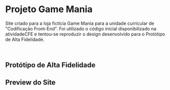 # Projeto Game Mania
<p>Site criado para a loja fictícia Game Mania para a unidade curricular de "Codificação Front-End". Foi utilizado o código inicial disponibilizado na atividadeCFE e tentou-se reproduzir o design desenvolvido para o Protótipo de Alta Fidelidade.</p>
<br>
<h2> Protótipo de Alta Fidelidade</h2>

<h2> Preview do Site </h2>
